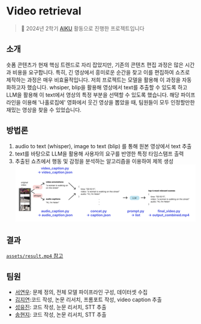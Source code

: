 # Video retrieval

> 📢  2024년 2학기 [AIKU](https://github.com/AIKU-Official) 활동으로 진행한 프로젝트입니다

## 소개

숏폼 콘텐츠가 현재 핵심 트렌드로 자리 잡았지만, 기존의 콘텐츠 편집 과정은 많은 시간과 비용을 요구합니다. 특히, 긴 영상에서 흥미로운 순간을 찾고 이를 편집하여 쇼츠로 제작하는 과정은 매우 비효율적입니다. 저희 프로젝트는 모델을 활용해 이 과정을 자동화하고자 했습니다. whsiper, blip을 활용해 영상에서 text를 추출할 수 있도록 하고 LLM을 활용해 이 text에서 영상의 특정 부분을 선택할 수 있도록 했습니다. 해당 파이프라인을 이용해 '나홀로집에' 영화에서 웃긴 영상을 뽑았을 때, 팀원들이 모두 인정할만한 재밌는 영상을 찾을 수 있었습니다.

## 방법론
1. audio to text (whisper), image to text (blip) 를 통해 원본 영상에서 text 추출
2. text를 바탕으로 LLM을 활용해 사용자의 요구를 반영한 특정 타임스탬프 출력
3. 추출된 쇼츠에서 행동 및 감정을 분석하는 알고리즘을 이용하여 제목 생성
![pipeline](assets/model_pipeline.png)

## 결과
[`assets/result.mp4` 참고](https://github.com/user-attachments/assets/dcae2979-9757-443e-b589-70cfc8fe2709)

## 팀원

- [서연우](https://github.com/readygetset): 문제 정의, 전체 모델 파이프라인 구성, 데이터셋 수집
- [김지연](https://github.com/delaykimm):코드 작성, 논문 리서치, 프롬포트 작성, video caption 추출
- [성유진](https://github.com/dinyudin203): 코드 작성, 눈문 리서치, STT 추출
- [송현지](https://github.com/kelly062001): 코드 작성, 논문 리서치, STT 추출

